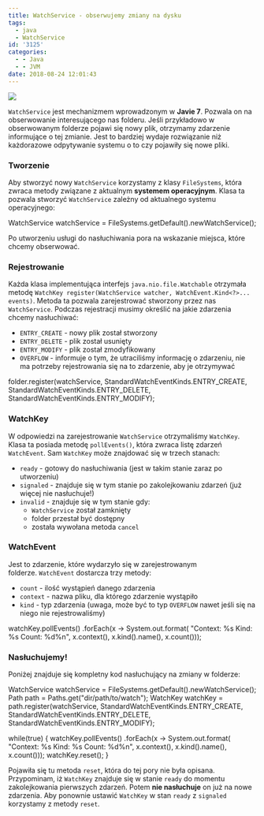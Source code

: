 ```yaml
---
title: WatchService - obserwujemy zmiany na dysku
tags:
  - java
  - WatchService
id: '3125'
categories:
  - - Java
  - - JVM
date: 2018-08-24 12:01:43
---
```


![](http://codecouple.pl/wp-content/uploads/2017/02/java-logo.png)

`WatchService` jest mechanizmem wprowadzonym w **Javie 7**. Pozwala on na obserwowanie interesującego nas folderu. Jeśli przykładowo w obserwowanym folderze pojawi się nowy plik, otrzymamy zdarzenie informujące o tej zmianie. Jest to bardziej wydaje rozwiązanie niż każdorazowe odpytywanie systemu o to czy pojawiły się nowe pliki.
<!-- more -->
### Tworzenie

Aby stworzyć nowy `WatchService` korzystamy z klasy `FileSystems`, która zwraca metody związane z aktualnym **systemem operacyjnym**. Klasa ta pozwala stworzyć `WatchService` zależny od aktualnego systemu operacyjnego:

WatchService watchService = FileSystems.getDefault().newWatchService();

Po utworzeniu usługi do nasłuchiwania pora na wskazanie miejsca, które chcemy obserwować.

### Rejestrowanie

Każda klasa implementująca interfejs `java.nio.file.Watchable` otrzymała metodę `WatchKey register(WatchService watcher, WatchEvent.Kind<?>... events)`. Metoda ta pozwala zarejestrować stworzony przez nas `WatchService`. Podczas rejestracji musimy określić na jakie zdarzenia chcemy nasłuchiwać:

*   `ENTRY_CREATE` - nowy plik został stworzony
*   `ENTRY_DELETE` - plik został usunięty
*   `ENTRY_MODIFY` - plik został zmodyfikowany
*   `OVERFLOW` - informuje o tym, że utraciliśmy informację o zdarzeniu, nie ma potrzeby rejestrowania się na to zdarzenie, aby je otrzymywać

folder.register(watchService,
        StandardWatchEventKinds.ENTRY\_CREATE,
        StandardWatchEventKinds.ENTRY\_DELETE,
        StandardWatchEventKinds.ENTRY\_MODIFY);

### WatchKey

W odpowiedzi na zarejestrowanie `WatchService` otrzymaliśmy `WatchKey`. Klasa ta posiada metodę `pollEvents()`, która zwraca listę zdarzeń `WatchEvent`. Sam `WatchKey` może znajdować się w trzech stanach:

*   `ready` - gotowy do nasłuchiwania (jest w takim stanie zaraz po utworzeniu)
*   `signaled` - znajduje się w tym stanie po zakolejkowaniu zdarzeń (już więcej nie nasłuchuje!)
*   `invalid` - znajduje się w tym stanie gdy:
    *   `WatchService` został zamknięty
    *   folder przestał być dostępny
    *   została wywołana metoda `cancel`

### WatchEvent

Jest to zdarzenie, które wydarzyło się w zarejestrowanym folderze. `WatchEvent` dostarcza trzy metody:

*   `count` - ilość wystąpień danego zdarzenia
*   `context` - nazwa pliku, dla którego zdarzenie wystąpiło
*   `kind` - typ zdarzenia (uwaga, może być to typ `OVERFLOW` nawet jeśli się na niego nie rejestrowaliśmy)

watchKey.pollEvents()
        .forEach(x -> System.out.format(
        "Context: %s Kind: %s Count: %d%n", x.context(), x.kind().name(), x.count()));

### Nasłuchujemy!

Poniżej znajduje się kompletny kod nasłuchujący na zmiany w folderze:

WatchService watchService = FileSystems.getDefault().newWatchService();
Path path = Paths.get("dir/path/to/watch");
WatchKey watchKey = path.register(watchService,
        StandardWatchEventKinds.ENTRY\_CREATE,
        StandardWatchEventKinds.ENTRY\_DELETE,
        StandardWatchEventKinds.ENTRY\_MODIFY);

while(true) {
    watchKey.pollEvents()
            .forEach(x -> System.out.format(
            "Context: %s Kind: %s Count: %d%n", x.context(), x.kind().name(), x.count()));
    watchKey.reset();
}

Pojawiła się tu metoda `reset`, która do tej pory nie była opisana. Przypominam, iż `WatchKey` znajduje się w stanie `ready` do momentu zakolejkowania pierwszych zdarzeń. Potem **nie nasłuchuje** on już na nowe zdarzenia. Aby ponownie ustawić `WatchKey` w stan `ready` z `signaled` korzystamy z metody `reset`.